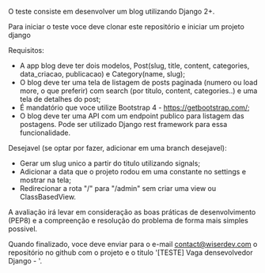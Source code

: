 O teste consiste em desenvolver um blog utilizando Django 2+. 

Para iniciar o teste voce deve clonar este repositório e iniciar um projeto django

Requisitos:
 - A app blog deve ter dois modelos, Post(slug, title, content, categories, data_criacao, publicacao) e Category(name, slug);
 - O blog deve ter uma tela de listagem de posts paginada (numero ou load more, o que preferir) com search (por titulo, content, categories..) e uma tela de detalhes do post;
 - É mandatório que voce utilize Bootstrap 4 - https://getbootstrap.com/;
 - O blog deve ter uma API com um endpoint publico para listagem das postagens. Pode ser utilizado Django rest framework para essa funcionalidade.

Desejavel (se optar por fazer, adicionar em uma branch desejavel):
 - Gerar um slug unico a partir do titulo utilizando signals;
 - Adicionar a data que o projeto rodou em uma constante no settings e mostrar na tela;
 - Redirecionar a rota "/" para "/admin" sem criar uma view ou ClassBasedView.

A avaliação irá levar em consideração as boas práticas de desenvolvimento (PEP8) e a compreenção e resolução do problema de forma mais simples possivel.

Quando finalizado, voce deve enviar para o e-mail contact@wiserdev.com o repositório no github com o projeto e o titulo '[TESTE] Vaga densevolvedor Django - <seu nome>'.
